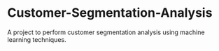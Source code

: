 # Customer-Segmentation-Analysis
A project to perform customer segmentation analysis using machine learning techniques.
